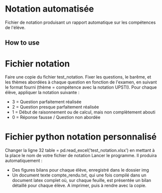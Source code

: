 # Notation automatisée
Fichier de notation produisant un rapport automatique sur les compétences de l'élève.

## How to use
# Fichier notation
Faire une copie du fichier test_notation.
Fixer les questions, le barême, et les thèmes abordées à chaque question en fonction de l'examen, en suivant le format fourni (thème = compétence avec la notation UPSTI).
Pour chaque élève, appliquer la notation suivante : 
- 3 = Question parfaitement réalisée
- 2 = Question presque parfaitement réalisée
- 1 = Début de raisonnement ou de calcul, mais non complètement abouti
- 0 = Réponse fausse / Question non abordée

# Fichier python notation personnalisé
Changer la ligne 32 table = pd.read_excel('test_notation.xlsx') en mettant à la place le nom de votre fichier de notation
Lancer le programme. Il produira automatiquement :
- Des figures bilans pour chaque élève, enregistré dans le dossier img
- Un document texte compte_rendu.txt, qui une fois compilé dans un document latex complet où, sur chaque feuille, est présentée un bilan détaillé pour chaque élève.
A imprimer, puis à rendre avec la copie.

